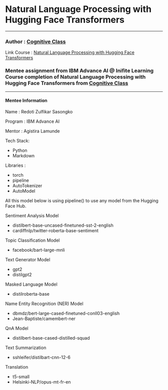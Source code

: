 # Natural Language Processing with Hugging Face Transformers
 
---

### Author : [Cognitive Class](https://cognitiveclass.ai/) 
Link Course : [Natural Language Processing with Hugging Face Transformers](https://cognitiveclass.ai/courses/course-v1:IBM+GPXX0AIAEN+v1)

### Mentee assignment from IBM Advance AI @ Inifite Learning Course completion of Natural Language Processing with Hugging Face Transformers from [Cognitive Class](https://cognitiveclass.ai/)

---

#### Mentee Information
Name : Redoti Zulfikar Sasongko

Program : IBM Advance AI

Mentor : Agistira Lamunde

Tech Stack:
- Python
- Markdown

Libraries :
- torch
- pipeline
- AutoTokenizer
- AutoModel

All this model below is using pipeline() to use any model from the Hugging Face Hub.

Sentiment Analysis Model
- distilbert-base-uncased-finetuned-sst-2-english
- cardiffnlp/twitter-roberta-base-sentiment

Topic Classification Model
- facebook/bart-large-mnli

Text Generator Model
- gpt2
- distilgpt2

Masked Language Model
- distilroberta-base

Name Entity Recognition (NER) Model
- dbmdz/bert-large-cased-finetuned-conll03-english
- Jean-Baptiste/camembert-ner

QnA Model
- distilbert-base-cased-distilled-squad

Text Summarization
- sshleifer/distilbart-cnn-12-6

Translation
- t5-small
- Helsinki-NLP/opus-mt-fr-en
